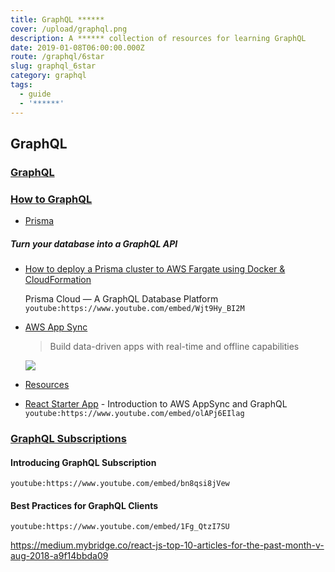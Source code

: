 ```yaml
---
title: GraphQL ******
cover: /upload/graphql.png
description: A ****** collection of resources for learning GraphQL
date: 2019-01-08T06:00:00.000Z
route: /graphql/6star
slug: graphql_6star
category: graphql
tags:
  - guide
  - '******'
---
```


## GraphQL

### [GraphQL](http://graphql.org/)

### [How to GraphQL](https://www.howtographql.com/)

- [Prisma](https://www.prisma.io/)

##### Turn your database into a GraphQL API

- [How to deploy a Prisma cluster to AWS Fargate using Docker & CloudFormation](https://blog.graph.cool/how-to-deploy-a-prisma-cluster-to-aws-fargate-using-docker-cloudformation-293aa8727b89)

  Prisma Cloud — A GraphQL Database Platform
  `youtube:https://www.youtube.com/embed/Wjt9Hy_BI2M`

* [AWS App Sync](https://aws.amazon.com/appsync/)

  > Build data-driven apps with real-time and offline capabilities

  ![](https://d1.awsstatic.com/products/AWS-mobile/DeepDish/Flow_Diagrams_Reinvent_DeepDish_112617_CM_2.6baa23c6cda3a8510bfaff069f2375d955dd2ca6.png)

* [Resources](https://aws.amazon.com/appsync/resources/)
* [React Starter App](https://github.com/aws-samples/aws-mobile-appsync-events-starter-react) - Introduction to AWS AppSync and GraphQL
  `youtube:https://www.youtube.com/embed/olAPj6EIlag`

### [GraphQL Subscriptions](https://www.apollographql.com/docs/react/advanced/subscriptions.html)

#### Introducing GraphQL Subscription

`youtube:https://www.youtube.com/embed/bn8qsi8jVew`

#### Best Practices for GraphQL Clients

`youtube:https://www.youtube.com/embed/1Fg_QtzI7SU`

https://medium.mybridge.co/react-js-top-10-articles-for-the-past-month-v-aug-2018-a9f14bbda09
